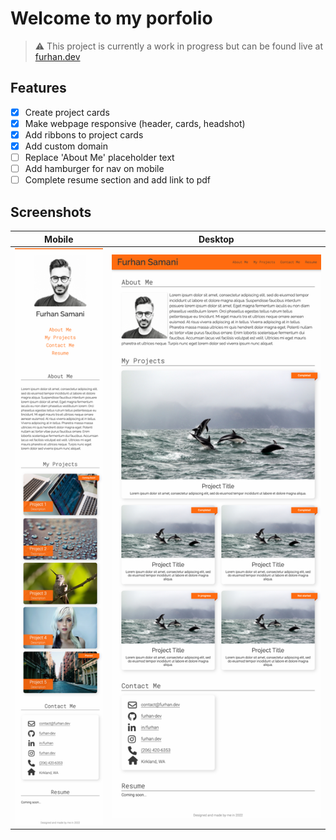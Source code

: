 # Welcome to my porfolio

> :warning:  This project is currently a work in progress but can be found live at [furhan.dev](https://furhan.dev) 

## Features
- [x] Create project cards 
- [x] Make webpage responsive (header, cards, headshot)
- [x] Add ribbons to project cards
- [x] Add custom domain
- [ ] Replace 'About Me' placeholder text
- [ ] Add hamburger for nav on mobile
- [ ] Complete resume section and add link to pdf

## Screenshots
Mobile | Desktop
--- | ---
![Portfolio Screenshot](./assets/img/portfolio-screenshot-mobile.png?raw=true "Mobile Portfolio")  |  ![Portfolio Screenshot](./assets/img/portfolio-screenshot-desktop.png?raw=true "Desktop screenshot")